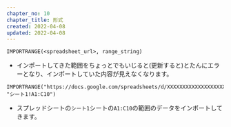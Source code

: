 ```yaml
---
chapter_no: 10
chapter_title: 形式
created: 2022-04-08
updated: 2022-04-08
---
```

```syntax
IMPORTRANGE(<spreadsheet_url>, range_string)
```
- インポートしてきた範囲をちょっとでもいじると(更新すると)とたんにエラーとなり、インポートしていた内容が見えなくなります。

```:例 
IMPORTRANGE("https://docs.google.com/spreadsheets/d/XXXXXXXXXXXXXXXXXXXXXXXX/edit#gid=999999999", "シート1!A1:C10")
```
- スプレッドシートの`シート1`シートの`A1:C10`の範囲のデータをインポートしてきます。
